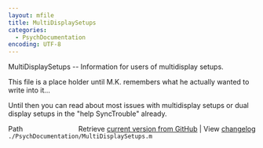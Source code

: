 ```yaml
---
layout: mfile
title: MultiDisplaySetups
categories:
  - PsychDocumentation
encoding: UTF-8
---
```


MultiDisplaySetups -- Information for users of multidisplay setups.

This file is a place holder until M.K. remembers what he actually wanted
to write into it...

Until then you can read about most issues with multidisplay setups or
dual display setups in the "help SyncTrouble" already.



<div class="code_header" style="text-align:right;">
  <span style="float:left;">Path&nbsp;&nbsp;</span> <span class="counter">Retrieve <a href=
  "https://raw.github.com/Psychtoolbox-3/Psychtoolbox-3/beta/./PsychDocumentation/MultiDisplaySetups.m">current version from GitHub</a> | View <a href=
  "https://github.com/Psychtoolbox-3/Psychtoolbox-3/commits/beta/./PsychDocumentation/MultiDisplaySetups.m">changelog</a></span>
</div>
<div class="code">
  <code>./PsychDocumentation/MultiDisplaySetups.m</code>
</div>
